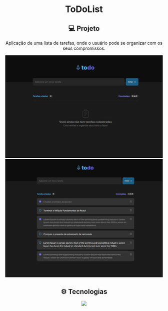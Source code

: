 <h1 align='center'>ToDoList</h1>

<h2 align='center'>💻 Projeto</h2>
<p align='center'>
  Aplicação de uma lista de tarefas, onde o usuário pode se organizar com os seus compromissos. 
</p>

<p align='center'>
  <img src='./src/assets/imagesProject/img01.jpeg' alt=''>
  <img src='./src/assets/imagesProject/img02.jpeg' alt=''>
</p>

<h2 align='center'>⚙ Tecnologias </h2>
<p align="center">
  <a href="https://skillicons.dev">
    <img src="https://skillicons.dev/icons?i=ts,react,css,figma" />
  </a>
</p>





